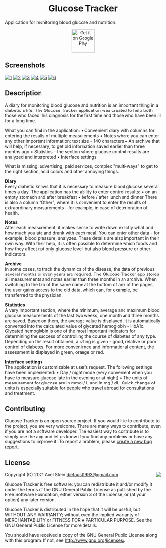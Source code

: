 <h1 align="center">Glucose Tracker</h1>
Application for monitoring blood glucose and nutrition.

<p align="center">
  <a href="https://play.google.com/store/apps/details?id=com.axel_stein.glucose_tracker"><img alt="Get it on Google Play" src="https://play.google.com/intl/en_us/badges/images/apps/en-play-badge-border.png" height="75px"/></a>
</p>

## Screenshots

[![1][screen1t]][screen1]
[![2][screen2t]][screen2]
[![3][screen3t]][screen3]
[![4][screen4t]][screen4]
[![5][screen5t]][screen5]
[![6][screen6t]][screen6]

## Description
A diary for monitoring blood glucose and nutrition is an important thing in a diabetic's life. The Glucose Tracker application was created to help both those who faced this diagnosis for the first time and those who have been ill for a long time.

What you can find in the application:
• Convenient diary with columns for entering the results of multiple measurements
• Notes where you can enter any other important information: text size - 140 characters
• An archive that will help, if necessary, to get old information saved earlier than three months ago
• Statistics - the section where glucose control results are analyzed and interpreted
• Interface settings

What is missing: advertising, paid services, complex "multi-ways" to get to the right section, acid colors and other annoying things.

<b>Diary</b><br>
Every diabetic knows that it is necessary to measure blood glucose several times a day. The application has the ability to enter control results:
• on an empty stomach and after breakfast
• before / after lunch and dinner
There is also a column "Other", where it is convenient to enter the results of extraordinary measurements - for example, in case of deterioration of health.

<b>Notes</b><br>
After each measurement, it makes sense to write down exactly what and how much you ate and drank with each meal. You can enter other data - for example, blood pressure, analyzes. These details are also important in their own way. With their help, it is often possible to determine which foods and how they affect not only glucose level, but also blood pressure or other indicators.

<b>Archive</b><br>
In some cases, to track the dynamics of the disease, the data of previous several months or even years are required. The Glucose Tracker app stores all measurements and notes earlier than three months in an archive.
When switching to the tab of the same name at the bottom of any of the pages, the user gains access to the old data, which can, for example, be transferred to the physician.

<b>Statistics</b><br>
A very important section, where the minimum, average and maximum blood glucose measurements of the last two weeks, one month and three months are saved.
Based on them, the average value is displayed. It is automatically converted into the calculated value of glycated hemoglobin - HbA1c. Glycated hemoglobin is one of the most important indicators for determining the success of controlling the course of diabetes of any type.
Depending on the result obtained, a rating is given - good, relative or poor control of diabetes. For more convenience and informational content, the assessment is displayed in green, orange or red.

<b>Interface settings</b><br>
The application is customizable at user’s request. The following settings have been implemented:
• Day / night mode (very convenient when you have to measure glucose late in the evening or at night)
• The units of measurement for glucose are in mmol / L and in mg / dL. Quick change of units is especially suitable for people who travel abroad for consultations and treatment.

## Contributing

Glucose Tracker is an open source project. If you would
like to contribute to the project, you are very welcome. There are many ways to
contribute, even if you are not a software developer. The easiest way to contribute is to simply 
use the app and let us know if you find any problems or have any suggestions
to improve it. To report a problem, please [create a new bug report](https://github.com/AxelStein/GlucoseTracker/issues/new).

## License

<img align="right" src="https://www.gnu.org/graphics/gplv3-88x31.png">

  Copyright (C) 2021 Axel Stein <diefaust1993@gmail.com>

  Glucose Tracker is free software: you can redistribute it and/or modify
  it under the terms of the GNU General Public License as published by the
  Free Software Foundation, either version 3 of the License, or (at your
  option) any later version.

  Glucose Tracker is distributed in the hope that it will be useful, but
  WITHOUT ANY WARRANTY; without even the implied warranty of MERCHANTABILITY
  or FITNESS FOR A PARTICULAR PURPOSE. See the GNU General Public License for
  more details.

  You should have received a copy of the GNU General Public License along
  with this program. If not, see <http://www.gnu.org/licenses/>.

[screen1]: screenshots/1.png
[screen2]: screenshots/2.png
[screen3]: screenshots/3.png
[screen4]: screenshots/4.png
[screen5]: screenshots/5.png
[screen6]: screenshots/6.png
[screen1t]: screenshots/1t.png
[screen2t]: screenshots/2t.png
[screen3t]: screenshots/3t.png
[screen4t]: screenshots/4t.png
[screen5t]: screenshots/5t.png
[screen6t]: screenshots/6t.png
[playstore]: https://play.google.com/store/apps/details?id=com.axel_stein.glucose_tracker